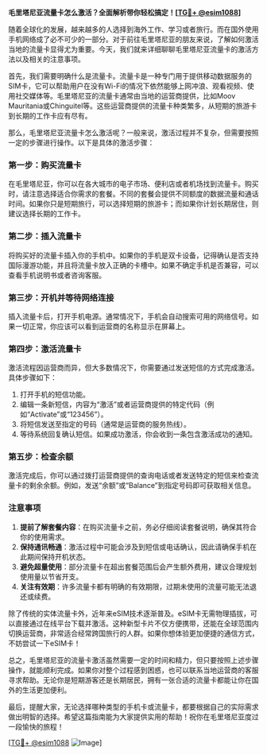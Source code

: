 **毛里塔尼亚流量卡怎么激活？全面解析带你轻松搞定！[[TG💪+ @esim1088](https://t.me/s/esim1088)]**

随着全球化的发展，越来越多的人选择到海外工作、学习或者旅行。而在国外使用手机网络成了必不可少的一部分。对于前往毛里塔尼亚的朋友来说，了解如何激活当地的流量卡显得尤为重要。今天，我们就来详细聊聊毛里塔尼亚流量卡的激活方法以及相关的注意事项。

首先，我们需要明确什么是流量卡。流量卡是一种专门用于提供移动数据服务的SIM卡，它可以帮助用户在没有Wi-Fi的情况下依然能够上网冲浪、观看视频、使用社交媒体等。毛里塔尼亚的流量卡通常由当地的运营商提供，比如Moov Mauritania或Chinguitel等。这些运营商提供的流量卡种类繁多，从短期的旅游卡到长期的工作卡应有尽有。

那么，毛里塔尼亚流量卡怎么激活呢？一般来说，激活过程并不复杂，但需要按照一定的步骤进行操作。以下是具体的激活步骤：

### **第一步：购买流量卡**
在毛里塔尼亚，你可以在各大城市的电子市场、便利店或者机场找到流量卡。购买时，请注意选择适合你需求的套餐。不同的套餐会提供不同额度的数据流量和通话时间。如果你只是短期旅行，可以选择短期的旅游卡；而如果你计划长期居住，则建议选择长期的工作卡。

### **第二步：插入流量卡**
将购买好的流量卡插入你的手机中。如果你的手机是双卡设备，记得确认是否支持国际漫游功能，并且将流量卡放入正确的卡槽中。如果不确定手机是否兼容，可以查看手机说明书或者咨询客服。

### **第三步：开机并等待网络连接**
插入流量卡后，打开手机电源。通常情况下，手机会自动搜索可用的网络信号。如果一切正常，你应该可以看到运营商的名称显示在屏幕上。

### **第四步：激活流量卡**
激活流程因运营商而异，但大多数情况下，你需要通过发送短信的方式完成激活。具体步骤如下：
1. 打开手机的短信功能。
2. 编辑一条新短信，内容为“激活”或者运营商提供的特定代码（例如“Activate”或“123456”）。
3. 将短信发送至指定的号码（通常是运营商的服务热线）。
4. 等待系统回复确认短信。如果成功激活，你会收到一条包含激活成功的通知。

### **第五步：检查余额**
激活完成后，你可以通过拨打运营商提供的查询电话或者发送特定的短信来检查流量卡的剩余余额。例如，发送“余额”或“Balance”到指定号码即可获取相关信息。

### **注意事项**
1. **提前了解套餐内容**：在购买流量卡之前，务必仔细阅读套餐说明，确保其符合你的使用需求。
2. **保持通讯畅通**：激活过程中可能会涉及到短信或电话确认，因此请确保手机在此期间保持开机状态。
3. **避免超量使用**：部分流量卡在超出套餐范围后会产生额外费用，建议合理规划使用量以节省开支。
4. **关注有效期**：许多流量卡都有明确的有效期限，过期未使用的流量可能无法退还或续费。

除了传统的实体流量卡外，近年来eSIM技术逐渐普及。eSIM卡无需物理插拔，可以直接通过在线平台下载并激活。这种新型卡片不仅方便携带，还能在全球范围内切换运营商，非常适合经常跨国旅行的人群。如果你想体验更加便捷的通信方式，不妨尝试一下eSIM卡！

总之，毛里塔尼亚的流量卡激活虽然需要一定的时间和精力，但只要按照上述步骤操作，就能顺利完成。如果你对整个过程感到困惑，也可以联系当地运营商的客服寻求帮助。无论你是短期游客还是长期居民，拥有一张合适的流量卡都能让你在国外的生活更加便利。

最后，提醒大家，无论选择哪种类型的手机卡或流量卡，都要根据自己的实际需求做出明智的选择。希望这篇指南能为大家提供实用的帮助！祝你在毛里塔尼亚度过一段愉快的旅程！

[[TG💪+ @esim1088](https://t.me/s/esim1088) ![Image](https://i.postimg.cc/4NQfJmqS/Snipaste-2025-05-13-00-14-12.png)]
